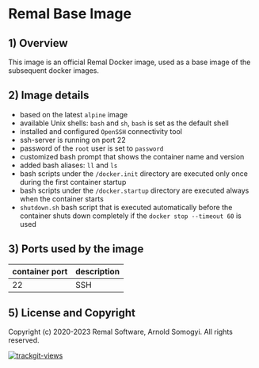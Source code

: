 # Remal Base Image

## 1) Overview
This image is an official Remal Docker image, used as a base image of the subsequent docker images.

## 2) Image details
* based on the latest `alpine` image
* available Unix shells: `bash` and `sh`, `bash` is set as the default shell
* installed and configured `OpenSSH` connectivity tool
* ssh-server is running on port 22
* password of the `root` user is set to `password`
* customized bash prompt that shows the container name and version
* added bash aliases: `ll` and `ls`
* bash scripts under the `/docker.init` directory are executed only once during the first container startup
* bash scripts under the `/docker.startup` directory are executed always when the container starts
* `shutdown.sh` bash script that is executed automatically before the container shuts down completely if the `docker stop --timeout 60` is used

## 3) Ports used by the image

| container port | description |
|----------------|-------------|
| 22             | SSH         |

## 5) License and Copyright
Copyright (c) 2020-2023 Remal Software, Arnold Somogyi. All rights reserved.

<a href="https://trackgit.com"><img src="https://us-central1-trackgit-analytics.cloudfunctions.net/token/ping/lcfhkdub7k2lpj33n2cl" alt="trackgit-views" /></a>
